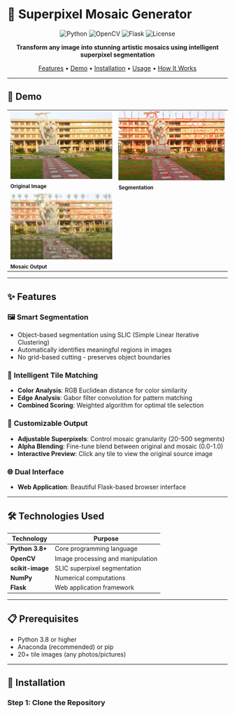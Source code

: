 # 🎨 Superpixel Mosaic Generator

<div align="center">

![Python](https://img.shields.io/badge/Python-3.8+-blue.svg)
![OpenCV](https://img.shields.io/badge/OpenCV-4.0+-green.svg)
![Flask](https://img.shields.io/badge/Flask-2.0+-red.svg)
![License](https://img.shields.io/badge/License-MIT-yellow.svg)

**Transform any image into stunning artistic mosaics using intelligent superpixel segmentation**

[Features](#-features) • [Demo](#-demo) • [Installation](#-installation) • [Usage](#-usage) • [How It Works](#-how-it-works)

</div>

---

## 📸 Demo

<table>
  <tr>
   <td><img src="https://github.com/tashib11/mosaic_generator_img_processing/blob/main/durbar.jpg" width="300"/><br/><sub><b>Original Image</b></sub></td>
    
  <td><img src="https://github.com/tashib11/mosaic_generator_img_processing/blob/main/segmentation_demo_durbar.png" width="300"/><br/><sub><b>Segmentation</b></sub></td>

  </tr>
  <tr>
    <td><img src="https://github.com/tashib11/mosaic_generator_img_processing/blob/main/durbar_mosaic_output.jpg" width="300"/><br/><sub><b>Mosaic Output</b></sub></td>

  </tr>

</table>

---

## ✨ Features

### 🖼️ **Smart Segmentation**
- Object-based segmentation using SLIC (Simple Linear Iterative Clustering)
- Automatically identifies meaningful regions in images
- No grid-based cutting - preserves object boundaries

### 🎯 **Intelligent Tile Matching**
- **Color Analysis**: RGB Euclidean distance for color similarity
- **Edge Analysis**: Gabor filter convolution for pattern matching
- **Combined Scoring**: Weighted algorithm for optimal tile selection

### 🎨 **Customizable Output**
- **Adjustable Superpixels**: Control mosaic granularity (20-500 segments)
- **Alpha Blending**: Fine-tune blend between original and mosaic (0.0-1.0)
- **Interactive Preview**: Click any tile to view the original source image

### 🌐 **Dual Interface**
- **Web Application**: Beautiful Flask-based browser interface

---

## 🛠️ Technologies Used

| Technology | Purpose |
|------------|---------|
| **Python 3.8+** | Core programming language |
| **OpenCV** | Image processing and manipulation |
| **scikit-image** | SLIC superpixel segmentation |
| **NumPy** | Numerical computations |
| **Flask** | Web application framework |


---

## 📋 Prerequisites

- Python 3.8 or higher
- Anaconda (recommended) or pip
- 20+ tile images (any photos/pictures)

---

## 🚀 Installation

### Step 1: Clone the Repository

```bash



